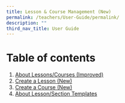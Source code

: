 ```yaml
---
title: Lesson & Course Management (New)
permalink: /teachers/User-Guide/permalink/
description: ""
third_nav_title: User Guide
---
```

# Table of contents
1. [About Lessons/Courses (Improved)](#introduction)
2. [Create a Lesson (New)](#paragraph1)
3. [Create a Course (New)](#paragraph2)
4. [About Lesson/Section Templates](#paragraph3)